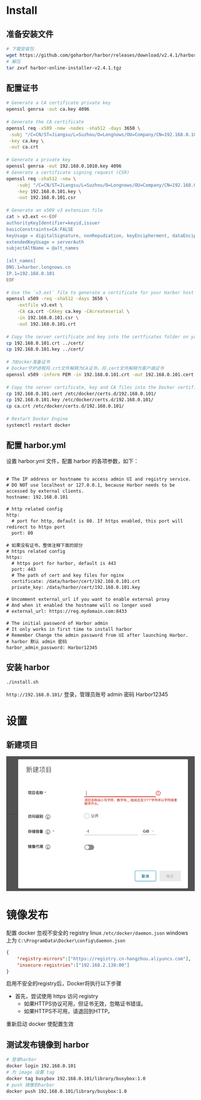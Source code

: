 # Install

## 准备安装文件

```bash
# 下载安装包
wget https://github.com/goharbor/harbor/releases/download/v2.4.1/harbor-online-installer-v2.4.1.tgz
# 解压
tar zxvf harbor-online-installer-v2.4.1.tgz
```

## 配置证书
```bash
# Generate a CA certificate private key
openssl genrsa -out ca.key 4096

# Generate the CA certificate
openssl req -x509 -new -nodes -sha512 -days 3650 \
 -subj "/C=CN/ST=Jiangsu/L=Suzhou/O=Longnows/OU=Company/CN=192.168.0.101" \
 -key ca.key \
 -out ca.crt

# Generate a private key
openssl genrsa -out 192.168.0.1010.key 4096
# Generate a certificate signing request (CSR)
openssl req -sha512 -new \
    -subj "/C=CN/ST=Jiangsu/L=Suzhou/O=Longnows/OU=Company/CN=192.168.0.101" \
    -key 192.168.0.101.key \
    -out 192.168.0.101.csr

# Generate an x509 v3 extension file
cat > v3.ext <<-EOF
authorityKeyIdentifier=keyid,issuer
basicConstraints=CA:FALSE
keyUsage = digitalSignature, nonRepudiation, keyEncipherment, dataEncipherment
extendedKeyUsage = serverAuth
subjectAltName = @alt_names

[alt_names]
DNS.1=harbor.longnows.cn
IP.1=192.168.0.101
EOF

# Use the `v3.ext` file to generate a certificate for your Harbor host
openssl x509 -req -sha512 -days 3650 \
    -extfile v3.ext \
    -CA ca.crt -CAkey ca.key -CAcreateserial \
    -in 192.168.0.101.csr \
    -out 192.168.0.101.crt
    
# Copy the server certificate and key into the certficates folder on your Harbor host.
cp 192.168.0.101.crt ../cert/
cp 192.168.0.101.key ../cert/

# 为Docker准备证书
# Docker守护进程将.crt文件解释为CA证书，将.cert文件解释为客户端证书
openssl x509 -inform PEM -in 192.168.0.101.crt -out 192.168.0.101.cert

# Copy the server certificate, key and CA files into the Docker certificates folder
cp 192.168.0.101.cert /etc/docker/certs.d/192.168.0.101/
cp 192.168.0.101.key /etc/docker/certs.d/192.168.0.101/
cp ca.crt /etc/docker/certs.d/192.168.0.101/

# Restart Docker Engine
systemctl restart docker
```

## 配置 harbor.yml

设置 harbor.yml 文件，配置 harbor 的各项参数，如下：

```ymal

# The IP address or hostname to access admin UI and registry service.
# DO NOT use localhost or 127.0.0.1, because Harbor needs to be accessed by external clients.
hostname: 192.168.0.101

# http related config
http:
  # port for http, default is 80. If https enabled, this port will redirect to https port
  port: 80

# 如果没有证书，整体注释下面的部分
# https related config
https:
  # https port for harbor, default is 443
  port: 443
  # The path of cert and key files for nginx
  certificate: /data/harbor/cert/192.168.0.101.crt
  private_key: /data/harbor/cert/192.168.0.101.key

# Uncomment external_url if you want to enable external proxy
# And when it enabled the hostname will no longer used
# external_url: https://reg.mydomain.com:8433

# The initial password of Harbor admin
# It only works in first time to install harbor
# Remember Change the admin password from UI after launching Harbor.
# harbor 默认 admin 密码
harbor_admin_password: Harbor12345

```

## 安装 harbor

```bash
./install.sh
```

`http://192.168.0.101/` 登录，管理员账号 admin 密码 Harbor12345


# 设置

## 新建项目
![](./assets/images/245bcacfaa518a101692d6dbebd57e17.png)


# 镜像发布

配置 docker 忽视不安全的 registry  linux `/etc/docker/daemon.json` windows 上为 `C:\ProgramData\Docker\config\daemon.json`

```json
{
	"registry-mirrors":["https://registry.cn-hangzhou.aliyuncs.com"],
	"insecure-registries":["192.168.2.138:80"]
}
```

启用不安全的registry后，Docker将执行以下步骤

* 首先，尝试使用 https 访问 registry
    * 如果HTTPS协议可用，但证书无效，忽略证书错误。
    * 如果HTTPS不可用，请退回到HTTP。

重新启动 docker 使配置生效

## 测试发布镜像到 harbor

```bash
# 登录harbor
docker login 192.168.0.101
# 为 image 设置 tag
docker tag busybox 192.168.0.101/library/busybox:1.0
# push 镜像到harbor
docker push 192.168.0.101/library/busybox:1.0
```